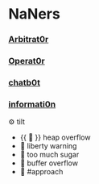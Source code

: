 # NaNers

### [Arbitrat0r](/docs/NaNers/arbitrat0r)

### [Operat0r](/docs/NaNers/operat0r)

### [chatb0t](/docs/NaNers/chatb0t)

### [informati0n](/docs/NaNers/informati0n)

⚙️ tilt
* {{ 🦛 }} heap overflow 
* 🔪 liberty warning
* 🐻 too much sugar
* 🦠 buffer overflow
* 🤖 #approach